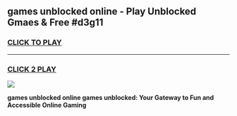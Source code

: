 
## games unblocked online - Play Unblocked Gmaes & Free #d3g11
<h3>
<a href="https://news.freeplayer.one?title=games_unblocked_online&ref=26F">CLICK TO PLAY</a></h3>
<hr>

<h3>
<a href="https://news.freeplayer.one?title=games_unblocked_online&ref=26F">CLICK 2 PLAY</a>
  
</h3>

<a href="https://news.freeplayer.one?title=games_unblocked_online&ref=26F/"><img src="https://clearcache.store/games.png"></a>


**games unblocked online games unblocked: Your Gateway to Fun and Accessible Online Gaming**
